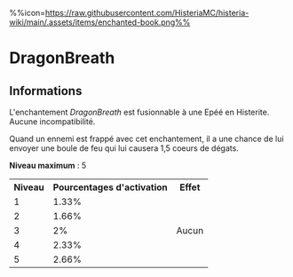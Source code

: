 %%icon=https://raw.githubusercontent.com/HisteriaMC/histeria-wiki/main/.assets/items/enchanted-book.png%%
# DragonBreath

## Informations 
L'enchantement *DragonBreath* est fusionnable à une Epéé en Histerite. Aucune incompatibilité.

Quand un ennemi est frappé avec cet enchantement, il a une chance de lui envoyer une boule de feu qui lui causera 1,5 coeurs de dégats.  

**Niveau maximum** : 5  

 <table>
  <tr>
    <th>Niveau</th>
    <th>Pourcentages d'activation</th>
    <th>Effet</th>
  </tr>
  <tr>
    <td>1</td>
    <td>1.33%</td>
    <td rowspan="5">Aucun</td>
  </tr>
  <tr>
    <td>2</td>
    <td>1.66%</td>
  </tr>
  <tr>
    <td>3</td>
    <td>2%</td>
  </tr>
  <tr>
    <td>4</td>
    <td>2.33%</td>
  </tr>
  <tr>
    <td>5</td>
    <td>2.66%</td>
   </tr>
</table>